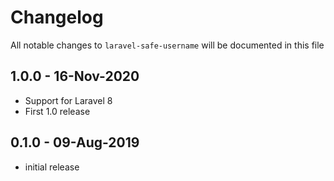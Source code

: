 # Changelog

All notable changes to `laravel-safe-username` will be documented in this file

## 1.0.0 - 16-Nov-2020

- Support for Laravel 8
- First 1.0 release

## 0.1.0 - 09-Aug-2019

-   initial release
